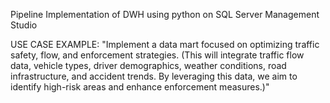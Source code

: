 Pipeline Implementation of DWH using python on SQL Server Management Studio 


USE CASE EXAMPLE:
"Implement a data mart focused on optimizing traffic safety, flow, and enforcement strategies. 
(This will integrate traffic flow data, vehicle types, driver demographics, weather conditions, road infrastructure, and accident trends. By leveraging this data, we aim to identify high-risk areas and  enhance enforcement measures.)"			
